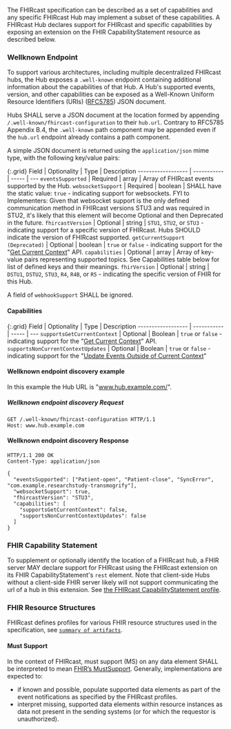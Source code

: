 The FHIRcast specification can be described as a set of capabilities and any specific FHIRcast Hub may implement a subset of these capabilities. A FHIRcast Hub declares support for FHIRcast and specific capabilities by exposing an extension on the FHIR CapabilityStatement resource as described below. 


### Wellknown Endpoint

To support various architectures, including multiple decentralized FHIRcast hubs, the Hub exposes a `.well-known` endpoint containing additional information about the capabilities of that Hub. A Hub's supported events, version, and other capabilities can be exposed as a Well-Known Uniform Resource Identifiers (URIs) ([RFC5785](https://tools.ietf.org/html/rfc5785)) JSON document.

Hubs SHALL serve a JSON document at the location formed by appending `/.well-known/fhircast-configuration` to their `hub.url`. Contrary to RFC5785 Appendix B.4, the `.well-known` path component may be appended even if the `hub.url` endpoint already contains a path component.

A simple JSON document is returned using the `application/json` mime type, with the following key/value pairs:

{:.grid}
Field              | Optionality | Type  | Description
------------------ | ----------- | ----- | ---
`eventsSupported`  | Required    | array | Array of FHIRcast events supported by the Hub.
`websocketSupport` | Required    | boolean | SHALL have the static value: `true` - indicating support for websockets. FYI to Implementers: Given that websocket support is the only defined communication method in FHIRcast versions STU3 and was required in STU2, it's likely that this element will become Optional and then Deprecated in the future.
`fhircastVersion`  | Optional | string | `STU1`, `STU2`, or `STU3` - indicating support for a specific version of FHIRcast. Hubs SHOULD indicate the version of FHIRcast supported.
`getCurrentSupport (Deprecated)` | Optional | boolean | `true` or `false` - indicating support for the "[Get Current Context](2-9-GetCurrentContext.html)" API. 
`capabilities` | Optional | array | Array of key-value pairs representing supported topics. See Capabilities table below for list of defined keys and their meanings. 
`fhirVersion`  | Optional | string | `DSTU1`, `DSTU2`, `STU3`, `R4`, `R4B`, or `R5` - indicating the specific version of FHIR for this Hub.

A field of `webhookSupport` SHALL be ignored.

#### Capabilities
{:.grid}
Field              | Optionality | Type  | Description
------------------ | ----------- | ----- | ---
`supportsGetCurrentContext` | Optional | Boolean | `true` or `false` - indicating support for the "[Get Current Context](2-9-GetCurrentContext.html)" API.
`supportsNonCurrentContextUpdates` | Optional | Boolean | `true` or `false` - indicating support for the "[Update Events Outside of Current Context](2-10-ContentSharing.html#experimental-capability--update-events-outside-of-current-context)" 

#### Wellknown endpoint discovery example

In this example the Hub URL is "www.hub.example.com/".

##### Wellknown endpoint discovery Request

```text
GET /.well-known/fhircast-configuration HTTP/1.1
Host: www.hub.example.com
```

#### Wellknown endpoint discovery Response

```text
HTTP/1.1 200 OK
Content-Type: application/json

{
  "eventsSupported": ["Patient-open", "Patient-close", "SyncError", "com.example.researchstudy-transmogrify"],
  "websocketSupport": true,
  "fhircastVersion": "STU3",
  "capabilities": [
    "supportsGetCurrentContext": false,
    "supportsNonCurrentContextUpdates": false
  ]
}
```

### FHIR Capability Statement

To supplement or optionally identify the location of a FHIRcast hub, a FHIR server MAY declare support for FHIRcast using the FHIRcast extension on its FHIR CapabilityStatement's `rest` element. Note that client-side Hubs without a client-side FHIR server likely will not support communicating the url of a hub in this extension. See [the FHIRcast CapabilityStatement profile](StructureDefinition-fhircast-capabilitystatement.html).

### FHIR Resource Structures

FHIRcast defines profiles for various FHIR resource structures used in the specification, see [`summary of artifacts`](artifacts.html).

#### Must Support

In the context of FHIRcast, must support (MS) on any data element SHALL be interpreted to mean [FHIR’s MustSupport](https://www.hl7.org/fhir/conformance-rules.html#mustSupport). Generally, implementations are expected to:
* if known and possible, populate supported data elements as part of the event notifications as specified by the FHIRcast profiles.
* interpret missing, supported data elements within resource instances as data not present in the sending systems (or for which the requestor is unauthorized).

